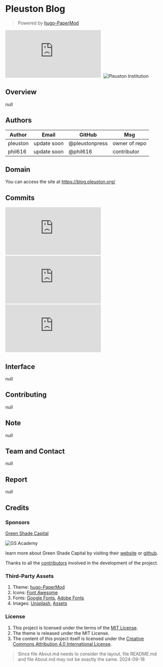 # Pleuston Blog
> Powered by [hugo-PaperMod](https://github.com/adityatelange/hugo-PaperMod)

![GitHub License](https://img.shields.io/github/license/pleustonpress/blog.pleuston.org)&nbsp;
![Pleuston Institution](https://img.shields.io/badge/Pleuston-Institution-green)&nbsp;

## Overview

null

## Authors

| Author | Email | GitHub | Msg |
| --- | --- | --- | --- |
| pleuston | update soon | @pleustonpress | owner of repo |
| phil616 | update soon | @phil616 | contributor |

## Domain
You can access the site at https://blog.pleuston.org/




## Commits

![GitHub last commit](https://img.shields.io/github/last-commit/pleustonpress/blog.pleuston.org)&nbsp;
![GitHub Created At](https://img.shields.io/github/created-at/pleustonpress/blog.pleuston.org)&nbsp;
![GitHub commit activity](https://img.shields.io/github/commit-activity/t/pleustonpress/blog.pleuston.org)&nbsp;

## Interface

null

## Contributing

null

## Note

null

## Team and Contact

null


## Report

null

## Credits

### Sponsors

[Green Shade Capital](https://www.greenshadecapital.com/)

![GS Academy](https://img.shields.io/badge/Green%20Shade%20Academy-Registered-blue)

learn more about Green Shade Capital by visiting their [website](https://www.greenshadecapital.com/) or [github](https://github.com/Green-Shade-Capital).

Thanks to all the [contributors](https://github.com/pleustonpress/blog.pleuston.org/graphs/contributors) involved in the development of the project.

### Third-Party Assets
1. Theme: [hugo-PaperMod](https://github.com/adityatelange/hugo-PaperMod)
2. Icons: [Font Awesome](https://fontawesome.com/)
3. Fonts: [Google Fonts](https://fonts.google.com/), [Adobe Fonts](https://fonts.adobe.com/)
4. Images: [Unsplash](https://unsplash.com/), [Assets](https://assets.pleuston.greenshadecapital.com/)


### License

1. This project is licensed under the terms of the [MIT License](https://github.com/pleustonpress/blog.pleuston.org/blob/main/LICENSE).
2. The theme is released under the MIT License.
3. The content of this project itself is licensed under the [Creative Commons Attribution 4.0 International License](https://creativecommons.org/licenses/by/4.0/).


> Since file About.md needs to consider the layout, file README.md and file About.md may not be exactly the same.
> 2024-09-18